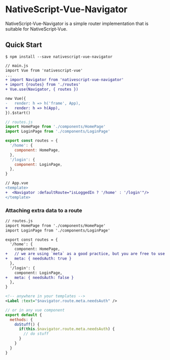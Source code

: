 # NativeScript-Vue-Navigator

NativeScript-Vue-Navigator is a simple router implementation that is suitable for NativeScript-Vue. 

## Quick Start

```shell
$ npm install --save nativescript-vue-navigator
```

```diff
// main.js
import Vue from 'nativescript-vue'
...
+ import Navigator from 'nativescript-vue-navigator'
+ import {routes} from './routes'
+ Vue.use(Navigator, { routes })

new Vue({
-   render: h => h('frame', App),
+   render: h => h(App),
}).$start()
```

```js
// routes.js
import HomePage from './components/HomePage'
import LoginPage from './components/LoginPage'

export const routes = {
  '/home': {
    component: HomePage,
  },
  '/login': {
    component: LoginPage,
  },
}
```

```diff
// App.vue
<template>
+  <Navigator :defaultRoute="isLoggedIn ? '/home' : '/login'"/>
</template>
```

### Attaching extra data to a route

```diff
// routes.js
import HomePage from './components/HomePage'
import LoginPage from './components/LoginPage'

export const routes = {
  '/home': {
    component: HomePage,
+   // we are using `meta` as a good practice, but you are free to use something else
+   meta: { needsAuth: true }
  },
  '/login': {
    component: LoginPage,
+   meta: { needsAuth: false }
  },
}
```

```xml
<!-- anywhere in your templates -->
<Label :text="$navigator.route.meta.needsAuth" />
```
```js
// or in any vue component
export default {
  methods: {
    doStuff() {
      if(this.$navigator.route.meta.needsAuth) {
        // do stuff
      }
    }
  }
}
```

